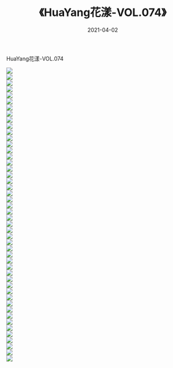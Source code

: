 ﻿---
layout: post
title:  《HuaYang花漾-VOL.074》
date:   2021-04-02
img: http://img.660000.xyz/Sharelink/网络美图/2021/HuaYang花漾-VOL.074/000.jpg
categories: [美女, 清纯, 唯美]
---

HuaYang花漾-VOL.074

  ![](http://img.660000.xyz/Sharelink/网络美图/2021/HuaYang花漾-VOL.074/001.jpg) <br> ![](http://img.660000.xyz/Sharelink/网络美图/2021/HuaYang花漾-VOL.074/002.jpg) <br> ![](http://img.660000.xyz/Sharelink/网络美图/2021/HuaYang花漾-VOL.074/003.jpg) <br> ![](http://img.660000.xyz/Sharelink/网络美图/2021/HuaYang花漾-VOL.074/004.jpg) <br> ![](http://img.660000.xyz/Sharelink/网络美图/2021/HuaYang花漾-VOL.074/005.jpg) <br> ![](http://img.660000.xyz/Sharelink/网络美图/2021/HuaYang花漾-VOL.074/006.jpg) <br> ![](http://img.660000.xyz/Sharelink/网络美图/2021/HuaYang花漾-VOL.074/007.jpg) <br> ![](http://img.660000.xyz/Sharelink/网络美图/2021/HuaYang花漾-VOL.074/008.jpg) <br> ![](http://img.660000.xyz/Sharelink/网络美图/2021/HuaYang花漾-VOL.074/009.jpg) <br> ![](http://img.660000.xyz/Sharelink/网络美图/2021/HuaYang花漾-VOL.074/010.jpg) <br> ![](http://img.660000.xyz/Sharelink/网络美图/2021/HuaYang花漾-VOL.074/011.jpg) <br> ![](http://img.660000.xyz/Sharelink/网络美图/2021/HuaYang花漾-VOL.074/012.jpg) <br> ![](http://img.660000.xyz/Sharelink/网络美图/2021/HuaYang花漾-VOL.074/013.jpg) <br> ![](http://img.660000.xyz/Sharelink/网络美图/2021/HuaYang花漾-VOL.074/014.jpg) <br> ![](http://img.660000.xyz/Sharelink/网络美图/2021/HuaYang花漾-VOL.074/015.jpg) <br> ![](http://img.660000.xyz/Sharelink/网络美图/2021/HuaYang花漾-VOL.074/016.jpg) <br> ![](http://img.660000.xyz/Sharelink/网络美图/2021/HuaYang花漾-VOL.074/017.jpg) <br> ![](http://img.660000.xyz/Sharelink/网络美图/2021/HuaYang花漾-VOL.074/018.jpg) <br> ![](http://img.660000.xyz/Sharelink/网络美图/2021/HuaYang花漾-VOL.074/019.jpg) <br> ![](http://img.660000.xyz/Sharelink/网络美图/2021/HuaYang花漾-VOL.074/020.jpg) <br> ![](http://img.660000.xyz/Sharelink/网络美图/2021/HuaYang花漾-VOL.074/021.jpg) <br> ![](http://img.660000.xyz/Sharelink/网络美图/2021/HuaYang花漾-VOL.074/022.jpg) <br> ![](http://img.660000.xyz/Sharelink/网络美图/2021/HuaYang花漾-VOL.074/023.jpg) <br> ![](http://img.660000.xyz/Sharelink/网络美图/2021/HuaYang花漾-VOL.074/024.jpg) <br> ![](http://img.660000.xyz/Sharelink/网络美图/2021/HuaYang花漾-VOL.074/025.jpg) <br> ![](http://img.660000.xyz/Sharelink/网络美图/2021/HuaYang花漾-VOL.074/026.jpg) <br> ![](http://img.660000.xyz/Sharelink/网络美图/2021/HuaYang花漾-VOL.074/027.jpg) <br> ![](http://img.660000.xyz/Sharelink/网络美图/2021/HuaYang花漾-VOL.074/028.jpg) <br> ![](http://img.660000.xyz/Sharelink/网络美图/2021/HuaYang花漾-VOL.074/029.jpg) <br> ![](http://img.660000.xyz/Sharelink/网络美图/2021/HuaYang花漾-VOL.074/030.jpg) <br> ![](http://img.660000.xyz/Sharelink/网络美图/2021/HuaYang花漾-VOL.074/031.jpg) <br> ![](http://img.660000.xyz/Sharelink/网络美图/2021/HuaYang花漾-VOL.074/032.jpg) <br> ![](http://img.660000.xyz/Sharelink/网络美图/2021/HuaYang花漾-VOL.074/033.jpg) <br> ![](http://img.660000.xyz/Sharelink/网络美图/2021/HuaYang花漾-VOL.074/034.jpg) <br> ![](http://img.660000.xyz/Sharelink/网络美图/2021/HuaYang花漾-VOL.074/035.jpg) <br> ![](http://img.660000.xyz/Sharelink/网络美图/2021/HuaYang花漾-VOL.074/036.jpg) <br> ![](http://img.660000.xyz/Sharelink/网络美图/2021/HuaYang花漾-VOL.074/037.jpg) <br> ![](http://img.660000.xyz/Sharelink/网络美图/2021/HuaYang花漾-VOL.074/038.jpg) <br> ![](http://img.660000.xyz/Sharelink/网络美图/2021/HuaYang花漾-VOL.074/039.jpg) <br> ![](http://img.660000.xyz/Sharelink/网络美图/2021/HuaYang花漾-VOL.074/040.jpg) <br> ![](http://img.660000.xyz/Sharelink/网络美图/2021/HuaYang花漾-VOL.074/041.jpg) <br> ![](http://img.660000.xyz/Sharelink/网络美图/2021/HuaYang花漾-VOL.074/042.jpg) <br> ![](http://img.660000.xyz/Sharelink/网络美图/2021/HuaYang花漾-VOL.074/043.jpg) <br> ![](http://img.660000.xyz/Sharelink/网络美图/2021/HuaYang花漾-VOL.074/044.jpg) <br> ![](http://img.660000.xyz/Sharelink/网络美图/2021/HuaYang花漾-VOL.074/045.jpg) <br> ![](http://img.660000.xyz/Sharelink/网络美图/2021/HuaYang花漾-VOL.074/046.jpg) <br> ![](http://img.660000.xyz/Sharelink/网络美图/2021/HuaYang花漾-VOL.074/047.jpg) <br> ![](http://img.660000.xyz/Sharelink/网络美图/2021/HuaYang花漾-VOL.074/048.jpg) <br>